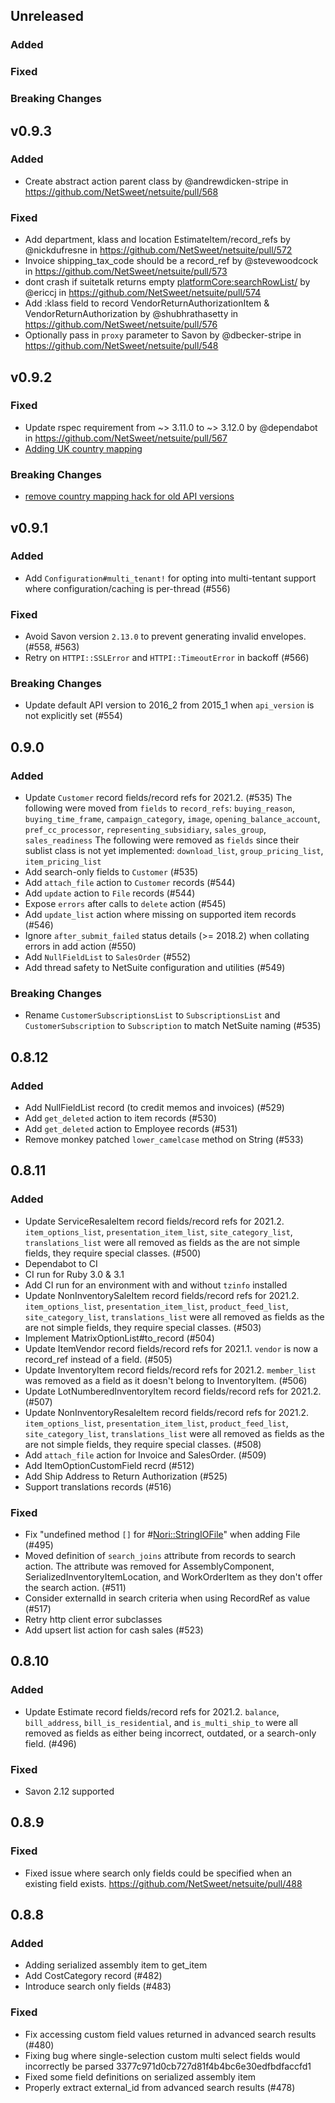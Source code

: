 ## Unreleased

### Added

### Fixed

### Breaking Changes

## v0.9.3

### Added
* Create abstract action parent class by @andrewdicken-stripe in https://github.com/NetSweet/netsuite/pull/568

### Fixed
* Add department, klass and location EstimateItem/record_refs by @nickdufresne in https://github.com/NetSweet/netsuite/pull/572
* Invoice shipping_tax_code should be a record_ref by @stevewoodcock in https://github.com/NetSweet/netsuite/pull/573
* dont crash if suitetalk returns empty <platformCore:searchRowList/> by @ericcj in https://github.com/NetSweet/netsuite/pull/574
* Add :klass field to record VendorReturnAuthorizationItem & VendorReturnAuthorization by @shubhrathasetty in https://github.com/NetSweet/netsuite/pull/576
* Optionally pass in `proxy` parameter to Savon by @dbecker-stripe in https://github.com/NetSweet/netsuite/pull/548

## v0.9.2

### Fixed

* Update rspec requirement from ~> 3.11.0 to ~> 3.12.0 by @dependabot in https://github.com/NetSweet/netsuite/pull/567
* [Adding UK country mapping](https://github.com/NetSweet/netsuite/commit/5fe96ed28fb8341b6926e169cf50d817632b5b8d)

### Breaking Changes

* [remove country mapping hack for old API versions](https://github.com/NetSweet/netsuite/commit/a0357f0a9e08eb3a4a80f1d1e7a37f95bcb17d4f)

## v0.9.1

### Added
* Add `Configuration#multi_tenant!` for opting into multi-tentant support where configuration/caching is per-thread (#556)

### Fixed
* Avoid Savon version `2.13.0` to prevent generating invalid envelopes. (#558, #563)
* Retry on `HTTPI::SSLError` and `HTTPI::TimeoutError` in backoff (#566)

### Breaking Changes
* Update default API version to 2016_2 from 2015_1 when `api_version` is not explicitly set (#554)

## 0.9.0

### Added

* Update `Customer` record fields/record refs for 2021.2. (#535)
The following were moved from `fields` to `record_refs`: `buying_reason`, `buying_time_frame`, `campaign_category`, `image`, `opening_balance_account`, `pref_cc_processor`, `representing_subsidiary`, `sales_group`, `sales_readiness`
The following were removed as `fields` since their sublist class is not yet implemented: `download_list`, `group_pricing_list`, `item_pricing_list`
* Add search-only fields to `Customer` (#535)
* Add `attach_file` action to `Customer` records (#544)
* Add `update` action to `File` records (#544)
* Expose `errors` after calls to `delete` action (#545)
* Add `update_list` action where missing on supported item records (#546)
* Ignore `after_submit_failed` status details (>= 2018.2) when collating errors in add action (#550)
* Add `NullFieldList` to `SalesOrder` (#552)
* Add thread safety to NetSuite configuration and utilities (#549)

### Breaking Changes
* Rename `CustomerSubscriptionsList` to `SubscriptionsList` and `CustomerSubscription` to `Subscription` to match NetSuite naming (#535)

## 0.8.12

### Added

* Add NullFieldList record (to credit memos and invoices) (#529)
* Add `get_deleted` action to item records (#530)
* Add `get_deleted` action to Employee records (#531)
* Remove monkey patched `lower_camelcase` method on String (#533)

## 0.8.11

### Added

* Update ServiceResaleItem record fields/record refs for 2021.2. `item_options_list`, `presentation_item_list`, `site_category_list`, `translations_list` were all removed as fields as the are not simple fields, they require special classes. (#500)
* Dependabot to CI
* CI run for Ruby 3.0 & 3.1
* Add CI run for an environment with and without `tzinfo` installed
* Update NonInventorySaleItem record fields/record refs for 2021.2. `item_options_list`, `presentation_item_list`, `product_feed_list`, `site_category_list`, `translations_list` were all removed as fields as the are not simple fields, they require special classes. (#503)
* Implement MatrixOptionList#to_record (#504)
* Update ItemVendor record fields/record refs for 2021.1. `vendor` is now a record_ref instead of a field. (#505)
* Update InventoryItem record fields/record refs for 2021.2. `member_list` was removed as a field as it doesn't belong to InventoryItem. (#506)
* Update LotNumberedInventoryItem record fields/record refs for 2021.2. (#507)
* Update NonInventoryResaleItem record fields/record refs for 2021.2. `item_options_list`, `presentation_item_list`, `product_feed_list`, `site_category_list`, `translations_list` were all removed as fields as the are not simple fields, they require special classes. (#508)
* Add `attach_file` action for Invoice and SalesOrder. (#509)
* Add ItemOptionCustomField recrd (#512)
* Add Ship Address to Return Authorization (#525)
* Support translations records (#516)

### Fixed

* Fix "undefined method `[]` for #<Nori::StringIOFile>" when adding File (#495)
* Moved definition of `search_joins` attribute from records to search action. The attribute was removed for AssemblyComponent, SerializedInventoryItemLocation, and WorkOrderItem as they don't offer the search action. (#511)
* Consider externalId in search criteria when using RecordRef as value (#517)
* Retry http client error subclasses
* Add upsert list action for cash sales (#523)

## 0.8.10

### Added

* Update Estimate record fields/record refs for 2021.2. `balance`, `bill_address`, `bill_is_residential`, and `is_multi_ship_to` were all removed as fields as either being incorrect, outdated, or a search-only field. (#496)

### Fixed

* Savon 2.12 supported

## 0.8.9

### Fixed

* Fixed issue where search only fields could be specified when an existing field exists. https://github.com/NetSweet/netsuite/pull/488

## 0.8.8

### Added

* Adding serialized assembly item to get_item
* Add CostCategory record (#482)
* Introduce search only fields (#483)

### Fixed

* Fix accessing custom field values returned in advanced search results (#480)
* Fixing bug where single-selection custom multi select fields would incorrectly be parsed 3377c971d0cb727d81f4b4bc6e30edfbdfaccfd1
* Fixed some field definitions on serialized assembly item
* Properly extract external_id from advanced search results (#478)
